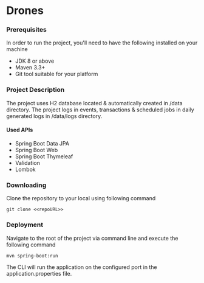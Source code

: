 # Drones

### Prerequisites

In order to run the project, you'll need to have the following installed on your machine
* JDK 8 or above
* Maven 3.3+
* Git tool suitable for your platform


### Project Description
The project uses H2 database located & automatically created in /data directory.
The project logs in events, transactions & scheduled jobs in daily generated logs in /data/logs directory.

#### Used APIs
* Spring Boot Data JPA
* Spring Boot Web
* Spring Boot Thymeleaf
* Validation
* Lombok

### Downloading

Clone the repository to your local using following command
```
git clone <<repoURL>>
```


### Deployment

Navigate to the root of the project via command line and execute the following command
```
mvn spring-boot:run
```
The CLI will run the application on the configured port in the application.properties file.

